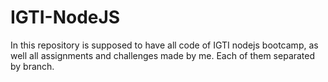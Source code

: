 # IGTI-NodeJS

 In this repository is supposed to have all code of IGTI nodejs bootcamp, as well all assignments and challenges made by me. Each of them separated by branch.
